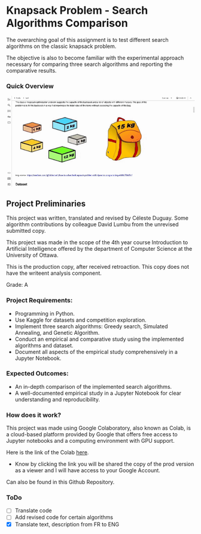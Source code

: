 # Knapsack Problem - Search Algorithms Comparison

The overarching goal of this assignment is to test
different search algorithms on the classic knapsack problem. 

The objective is also to become familiar with the experimental approach necessary 
for comparing three search algorithms and reporting the comparative results.


### Quick Overview
![DemonstrationGIFDec28v3](demo.gif)



## Project Preliminaries

This project was written, translated and revised by Céleste Duguay. Some algorithm contributions by colleague David Lumbu from the unrevised submitted copy. 


This project was made in the scope of the 4th year course Introduction to Artificial Intelligence offered by the department of Computer Science at the University of Ottawa.


This is the production copy, after received retroaction. This copy does not have the writeent analysis component.

Grade: A 

### Project  Requirements:

- Programming in Python.
- Use Kaggle for datasets and competition exploration.
- Implement three search algorithms: Greedy search, Simulated Annealing, and Genetic Algorithm.
- Conduct an empirical and comparative study using the implemented algorithms and dataset.
- Document all aspects of the empirical study comprehensively in a Jupyter Notebook.

### Expected Outcomes:

- An in-depth comparison of the implemented search algorithms.
- A well-documented empirical study in a Jupyter Notebook for clear understanding and reproducibility.



### How does it work?

This project was made using Google Colaboratory, also known as Colab, is a cloud-based platform provided by Google 
that offers free access to Jupyter notebooks and a computing environment with GPU support. 

Here is the link of the Colab [ here](https://colab.research.google.com/drive/1Ze7zxpjYKScQ3rFvqFimAFnMUCJJtSZt?usp=sharing).
* Know by clicking the link you will be shared the copy of the prod version as a viewer and I will have access to your Google Account. 

Can also be found in this Github Repository.

### ToDo
- [ ] Translate code
- [ ] Add revised code for certain algorithms
- [X] Translate text, description from FR to ENG
